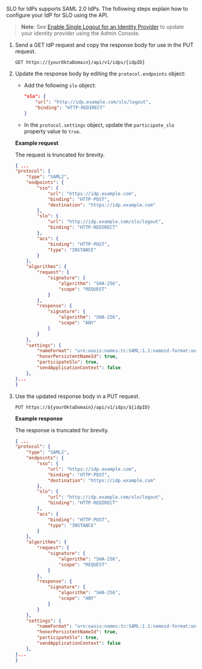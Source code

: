 SLO for IdPs supports SAML 2.0 IdPs. The following steps explain how to configure your IdP for SLO using the API.

> **Note**: See [Enable Single Logout for an Identity Provider](https://help.okta.com/okta_help.htm?type=oie&id=?????) to update your identity provider using the Admin Console.

1. Send a GET IdP request and copy the response body for use in the PUT request.

   `GET https://{yourOktaDomain}/api/v1/idps/{idpID}`

2. Update the response body by editing the `protocol.endpoints` object:

    * Add the following `slo` object:

        ```json
        "slo": {
            "url": "http://idp.example.com/slo/logout",
            "binding": "HTTP-REDIRECT"
        }
        ```

    * In the `protocol.settings` object, update the `participate_slo` property value to `true`.

    **Example request**

    The request is truncated for brevity.

    ```json
    { ...
    "protocol": {
        "type": "SAML2",
        "endpoints": {
            "sso": {
                "url": "https://idp.example.com",
                "binding": "HTTP-POST",
                "destination": "https://idp.example.com"
            },
            "slo": {
                "url": "http://idp.example.com/slo/logout",
                "binding": "HTTP-REDIRECT"
            },
            "acs": {
                "binding": "HTTP-POST",
                "type": "INSTANCE"
            }
        },
        "algorithms": {
            "request": {
                "signature": {
                    "algorithm": "SHA-256",
                    "scope": "REQUEST"
                }
            },
            "response": {
                "signature": {
                    "algorithm": "SHA-256",
                    "scope": "ANY"
                }
            }
        },
        "settings": {
            "nameFormat": "urn:oasis:names:tc:SAML:1.1:nameid-format:unspecified",
            "honorPersistentNameId": true,
            "participateSlo": true,
            "sendApplicationContext": false
        },
    }...
    }
    ```

3. Use the updated response body in a PUT request.

   `PUT https://${yourOktaDomain}/api/v1/idps/${idpID}`

   **Example response**

    The response is truncated for brevity.

    ```json
    { ...
    "protocol": {
        "type": "SAML2",
        "endpoints": {
            "sso": {
                "url": "https://idp.example.com",
                "binding": "HTTP-POST",
                "destination": "https://idp.example.com"
            },
            "slo": {
                "url": "http://idp.example.com/slo/logout",
                "binding": "HTTP-REDIRECT"
            },
            "acs": {
                "binding": "HTTP-POST",
                "type": "INSTANCE"
            }
        },
        "algorithms": {
            "request": {
                "signature": {
                    "algorithm": "SHA-256",
                    "scope": "REQUEST"
                }
            },
            "response": {
                "signature": {
                    "algorithm": "SHA-256",
                    "scope": "ANY"
                }
            }
        },
        "settings": {
            "nameFormat": "urn:oasis:names:tc:SAML:1.1:nameid-format:unspecified",
            "honorPersistentNameId": true,
            "participateSlo": true,
            "sendApplicationContext": false
        },
    }...
    }
    ```
